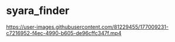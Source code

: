# syara_finder

https://user-images.githubusercontent.com/81229455/177009231-c7216952-f4ec-4990-b605-de96cffc347f.mp4

